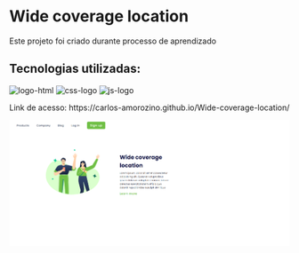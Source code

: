 <h1>Wide coverage location</h1>

<p>Este projeto foi criado durante processo de aprendizado</p>

<h2>Tecnologias utilizadas:</h2>

<p>
  <img src="https://img.shields.io/badge/HTML5-E34F26.svg?style=for-the-badge&logo=HTML5&logoColor=white" alt="logo-html">
  <img src="https://img.shields.io/badge/CSS-663399.svg?style=for-the-badge&logo=CSS&logoColor=white" alt="css-logo" />
  <img src="https://img.shields.io/badge/JavaScript-F7DF1E.svg?style=for-the-badge&logo=JavaScript&logoColor=black" alt="js-logo" />
</p>

<p>Link de acesso: https://carlos-amorozino.github.io/Wide-coverage-location/</p>

<img src="https://raw.githubusercontent.com/Carlos-Amorozino/Wide-coverage-location/refs/heads/master/assets/img/image.png" /> 
